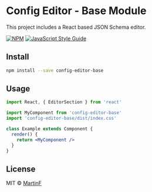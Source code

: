 # Config Editor - Base Module

This project includes a React based JSON Schema editor.

[![NPM](https://img.shields.io/npm/v/config-editor-base.svg)](https://www.npmjs.com/package/config-editor-base) [![JavaScript Style Guide](https://img.shields.io/badge/code_style-standard-brightgreen.svg)](https://standardjs.com)

## Install

```bash
npm install --save config-editor-base
```

## Usage

```jsx
import React, { EditorSection } from 'react'

import MyComponent from 'config-editor-base'
import 'config-editor-base/dist/index.css'

class Example extends Component {
  render() {
    return <MyComponent />
  }
}
```

## License

MIT © [MartinF](https://github.com/MartinF)
